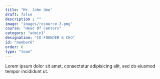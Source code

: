 ```yaml
---
title: "Mr. John deo"
draft: false
description : ""
image: "images/resource-3.png"
course: "Head Of Centers"
category: "admin1"
designation: "CO-FOUNDER & CEO"
id: "member6"
order: 6
type: "team"
---
```


Lorem ipsum dolor sit amet, consectetur adipisicing elit, sed do eiusmod tempor incididunt ut.
